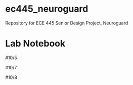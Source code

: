 # ec445_neuroguard
Repository for ECE 445 Senior Design Project, Neuroguard

# Lab Notebook
#10/5



#10/7


#10/8

